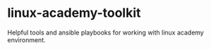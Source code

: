 # linux-academy-toolkit
Helpful tools and ansible playbooks for working with linux academy environment.
